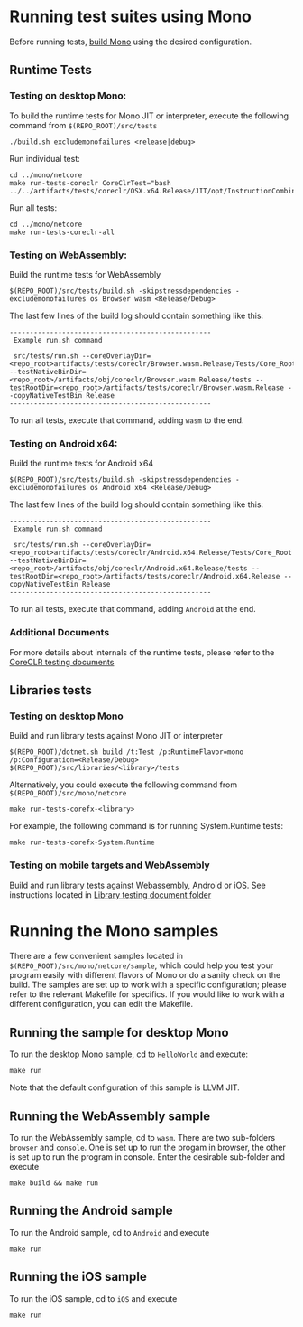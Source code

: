 # Running test suites using Mono

Before running tests, [build Mono](../../building/mono/README.md) using the desired configuration.

## Runtime Tests
### Testing on desktop Mono:

To build the runtime tests for Mono JIT or interpreter, execute the following command from `$(REPO_ROOT)/src/tests`
```
./build.sh excludemonofailures <release|debug>
```

Run individual test:
```
cd ../mono/netcore
make run-tests-coreclr CoreClrTest="bash ../../artifacts/tests/coreclr/OSX.x64.Release/JIT/opt/InstructionCombining/DivToMul/DivToMul.sh"
```

Run all tests:
```
cd ../mono/netcore
make run-tests-coreclr-all
```

### Testing on WebAssembly:
Build the runtime tests for WebAssembly
```
$(REPO_ROOT)/src/tests/build.sh -skipstressdependencies -excludemonofailures os Browser wasm <Release/Debug>
```

The last few lines of the build log should contain something like this:
```
--------------------------------------------------
 Example run.sh command

 src/tests/run.sh --coreOverlayDir=<repo_root>artifacts/tests/coreclr/Browser.wasm.Release/Tests/Core_Root --testNativeBinDir=<repo_root>/artifacts/obj/coreclr/Browser.wasm.Release/tests --testRootDir=<repo_root>/artifacts/tests/coreclr/Browser.wasm.Release --copyNativeTestBin Release
--------------------------------------------------
```

To run all tests, execute that command, adding `wasm` to the end.

### Testing on Android x64:
Build the runtime tests for Android x64
```
$(REPO_ROOT)/src/tests/build.sh -skipstressdependencies -excludemonofailures os Android x64 <Release/Debug>
```

The last few lines of the build log should contain something like this:
```
--------------------------------------------------
 Example run.sh command

 src/tests/run.sh --coreOverlayDir=<repo_root>artifacts/tests/coreclr/Android.x64.Release/Tests/Core_Root --testNativeBinDir=<repo_root>/artifacts/obj/coreclr/Android.x64.Release/tests --testRootDir=<repo_root>/artifacts/tests/coreclr/Android.x64.Release --copyNativeTestBin Release
--------------------------------------------------
```
To run all tests, execute that command, adding `Android` at the end.

### Additional Documents
For more details about internals of the runtime tests, please refer to the [CoreCLR testing documents](../coreclr)

## Libraries tests
### Testing on desktop Mono
Build and run library tests against Mono JIT or interpreter
```
$(REPO_ROOT)/dotnet.sh build /t:Test /p:RuntimeFlavor=mono /p:Configuration=<Release/Debug> $(REPO_ROOT)/src/libraries/<library>/tests
```
Alternatively, you could execute the following command from `$(REPO_ROOT)/src/mono/netcore`
```
make run-tests-corefx-<library>
```
For example, the following command is for running System.Runtime tests:
```
make run-tests-corefx-System.Runtime
```
### Testing on mobile targets and WebAssembly
Build and run library tests against Webassembly, Android or iOS. See instructions located in [Library testing document folder](../libraries/)

# Running the Mono samples
There are a few convenient samples located in `$(REPO_ROOT)/src/mono/netcore/sample`, which could help you test your program easily with different flavors of Mono or do a sanity check on the build. The samples are set up to work with a specific configuration; please refer to the relevant Makefile for specifics. If you would like to work with a different configuration, you can edit the Makefile.

## Running the sample for desktop Mono
To run the desktop Mono sample, cd to `HelloWorld` and execute:

```
make run
```
Note that the default configuration of this sample is LLVM JIT.

## Running the WebAssembly sample
To run the WebAssembly sample, cd to `wasm`.  There are two sub-folders `browser` and `console`. One is set up to run the progam in browser, the other is set up to run the program in console. Enter the desirable sub-folder and execute

```
make build && make run
```

## Running the Android sample
To run the Android sample, cd to `Android` and execute

```
make run
```

## Running the iOS sample
To run the iOS sample, cd to `iOS` and execute

```
make run
```
